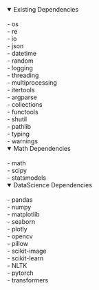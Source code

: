  
<details open>
<summary>Existing Dependencies</summary>
<br>
- os
<br>
- re
<br>
- io
<br>
- json
<br>
- datetime
<br>
- random
<br>
- logging
<br>
- threading
<br>
- multiprocessing
<br>
- itertools
<br>
- argparse
<br>
- collections
<br>
- functools
<br>
- shutil
<br>
- pathlib
<br>
- typing
<br>
- warnings
</details>


<details open>
<summary>Math Dependencies</summary>
<br>
- math
<br>
- scipy
<br>
- statsmodels
</details>

<details open>
<summary>DataScience Dependencies</summary>
<br>
- pandas
<br>
- numpy
<br>
- matplotlib
<br>
- seaborn
<br>
- plotly
<br>
- opencv
<br>
- pillow
<br>
- scikit-image
<br>
- scikit-learn
<br>
- NLTK
<br>
- pytorch
<br>
- transformers
</details>
